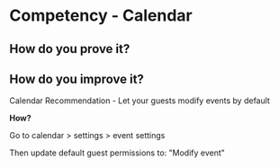 # Competency - Calendar 

## How do you prove it?

## How do you improve it?

Calendar Recommendation - Let your guests modify events by default

**How?**

Go to calendar > settings > event settings

Then update default guest permissions to: "Modify event"

